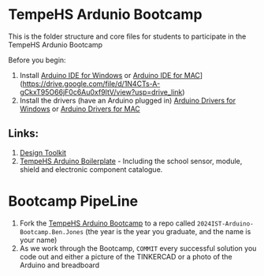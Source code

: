 # TempeHS Ardunio Bootcamp
This is the folder structure and core files for students to participate in the TempeHS Ardunio Bootcamp

Before you begin:
  1. Install [Arduino IDE for Windows](https://drive.google.com/file/d/1ha-3JTMwprRaKoNczq-eIYs7LrxqR_wl/view?usp=drive_link) or [Arduino IDE for MAC](https://drive.google.com/file/d/1hbWTW9vQ1C1OLoO4T3Ryvpsaqmj3jIQ2/view?usp=drive_link)](https://drive.google.com/file/d/1N4CTs-A-gCkxT95O66jF0c6Au0xf9ItV/view?usp=drive_link)
  2. Install the drivers (have an Arduino plugged in) [Arduino Drivers for Windows](https://drive.google.com/file/d/1N4CTs-A-gCkxT95O66jF0c6Au0xf9ItV/view?usp=drive_link) or [Arduino Drivers for MAC](https://drive.google.com/file/d/1N8Lot8dtUUb35Mb_IGzqSXzwtOSGLidK/view?usp=drive_link)

## Links:
1. [Design Toolkit](https://tempehs.github.io/designToolKit/)
2. [TempeHS Arduino Boilerplate](https://github.com/TempeHS/TempeHS_Ardunio_Boilerplate) - Including the school sensor, module, shield and electronic component catalogue.

# Bootcamp PipeLine
1. Fork the [TempeHS Arduino Bootcamp](https://github.com/TempeHS/TempeHS_Ardunio_Bootcamp) to a repo called `2024IST-Arduino-Bootcamp.Ben.Jones` (the year is the year you graduate, and the name is your name)
2. As we work through the Bootcamp, `COMMIT` every successful solution you code out and either a picture of the TINKERCAD or a photo of the Arduino and breadboard
